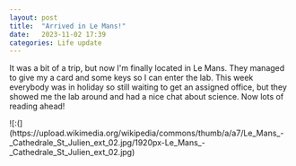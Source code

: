 ```yaml
---
layout: post
title:  "Arrived in Le Mans!"
date:   2023-11-02 17:39
categories: Life update
---
```


<p>
It was a bit of a trip, but now I'm finally located in Le Mans. They managed to give my a card and some keys so I can enter the lab. This week everybody was in holiday so still waiting to get an assigned office, but they showed me the lab around and had a nice chat about science. Now lots of reading ahead!
</p>
![:(](https://upload.wikimedia.org/wikipedia/commons/thumb/a/a7/Le_Mans_-_Cathedrale_St_Julien_ext_02.jpg/1920px-Le_Mans_-_Cathedrale_St_Julien_ext_02.jpg)
